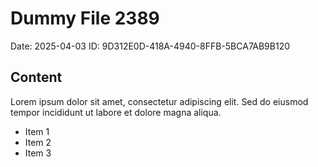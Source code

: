 # Dummy File 2389

Date: 2025-04-03
ID: 9D312E0D-418A-4940-8FFB-5BCA7AB9B120

## Content

Lorem ipsum dolor sit amet, consectetur adipiscing elit.
Sed do eiusmod tempor incididunt ut labore et dolore magna aliqua.

* Item 1
* Item 2
* Item 3

